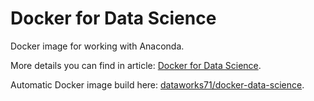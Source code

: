 # Docker for Data Science

Docker image for working with Anaconda.

More details you can find in article: [Docker for Data Science](https://medium.com/@evheniybystrov/docker-for-data-science-9c0ce73e8263).

Automatic Docker image build here: [dataworks71/docker-data-science](https://cloud.docker.com/repository/docker/dataworks71/docker-data-science).